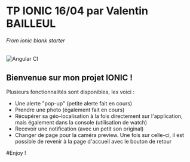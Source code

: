 # TP IONIC 16/04 par Valentin BAILLEUL
###### From _ionic blank starter_
![Angular CI](https://github.com/ValentinBailleul/TP_NOTE_IONIC/workflows/Angular%20CI/badge.svg?branch=master)
## Bienvenue sur mon projet IONIC !

Plusieurs fonctionnalités sont disponibles, les voici :
- Une alerte "pop-up" (petite alerte fait en cours)
- Prendre une photo (également fait en cours)
- Récupérer sa géo-localisation à la fois directement sur l'application, mais également dans la console (utilisation de watch)
- Recevoir une notification (avec un petit son original)
- Changer de page pour la caméra preview. Une fois sur celle-ci, il est possible de revenir à la page d'accueil avec le bouton de retour

#Enjoy !
